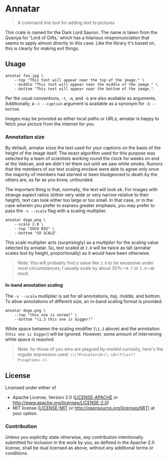 # Annatar

> A command line tool for adding text to pictures

This crate is named for the Dark Lord Sauron. The name is taken from the Quenya for 'Lord of Gifts,' which has a hilarious mispronunciation that seems to apply almost directly to this case. Like the library it's based on, this is clearly for making evil things.

## Usage

```shell
annatar foo.jpg \
    --top "This text will appear near the top of the image." \
    --middle "This text will appear near the middle of the image." \
    --bottom "This text will appear near the bottom of the image."
```

Per the usual conventions, `-t`, `-m`, and `-b` are also available as arguments. Additionally, a `-c --caption` argument is available as a synonym for `-b --bottom`.

Images may be provided as either local paths or URLs; annatar is happy to fetch your picture from the internet for you.

### Annotation size

By default, annatar sizes the text used for your captions on the basis of the height of the image itself. The exact algorithm used for this purpose was selected by a team of scientists working round the clock for weeks on end at the Vatican, and we didn't let them out until we saw white smoke. Rumors that the members of our text scaling enclave were able to agree only once the majority of members had starved or been bludgeoned to death by the others are, as far as you know, unfounded.

The important thing is that, normally, the text will look ok. For images with strange aspect ratios (either very wide or very narrow relative to their height), text can look either too large or too small. In that case, or in the case wherein you prefer to express greater emphasis, you may prefer to pass the `-s --scale` flag with a scaling multiplier.

```shell
annatar doge.png \
    --scale 2.0 \
    --top "SUCH BIG" \
    --bottom "SO SCALE"
```

This scale multiplier acts (surprisingly) as a *multiplier* for the scaling value selected by annatar. So, text scaled at `2.0` will be twice as tall (annatar scales text by height, proportionally) as it would have been otherwise.

> Note: You will probably find a value like `2.0` to be excessive under most circumstances; I usually scale by about 30%—`0.7` or `1.3`—at most.

#### In-band annotation scaling

The `-s --scale` mutliplier is set for *all* annotations, top, middle, and bottom. To allow annotations of different size, an in-band scaling format is provided.

```shell
annatar doge.png \
    --top "this one is normal" \
    --bottom "\1.3 this one is bigger!"
```

White space between the scaling modifier (`\1.3` above) and the annotation (`this one is bigger`) will be ignored. However, some amount of intervening white space *is required.*

> Note: for those of you who are plagued by morbid curiosity, here's the regular expression used: `\\(?P<scale>\d+(\.\d+)?)\s+(?P<caption>.+)`.

## License

Licensed under either of
 * Apache License, Version 2.0 ([LICENSE-APACHE](LICENSE-APACHE) or http://www.apache.org/licenses/LICENSE-2.0)
 * MIT license ([LICENSE-MIT](LICENSE-MIT) or http://opensource.org/licenses/MIT)
at your option.

### Contribution

Unless you explicitly state otherwise, any contribution intentionally submitted
for inclusion in the work by you, as defined in the Apache-2.0 license, shall be dual licensed as above, without any
additional terms or conditions.

[LICENSE-APACHE]: https://github.com/archer884/annatar/blob/master/LICENSE-MIT
[LICENSE-MIT]: https://github.com/archer884/annatar/blob/master/LICENSE-APACHE
